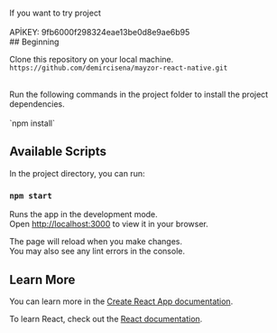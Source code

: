 <br>
If you want to try project
<br>
<br>
APİKEY: 9fb6000f298324eae13be0d8e9ae6b95
<br>
## Beginning

Clone this repository on your local machine.
<br>
`https://github.com/demircisena/mayzor-react-native.git`


<br>
Run the following commands in the project folder to install the project dependencies.
<br>
<br>
`npm install`
<br>


## Available Scripts

In the project directory, you can run:

### `npm start`

Runs the app in the development mode.\
Open [http://localhost:3000](http://localhost:3000) to view it in your browser.

The page will reload when you make changes.\
You may also see any lint errors in the console.



## Learn More

You can learn more in the [Create React App documentation](https://facebook.github.io/create-react-app/docs/getting-started).

To learn React, check out the [React documentation](https://reactjs.org/).

